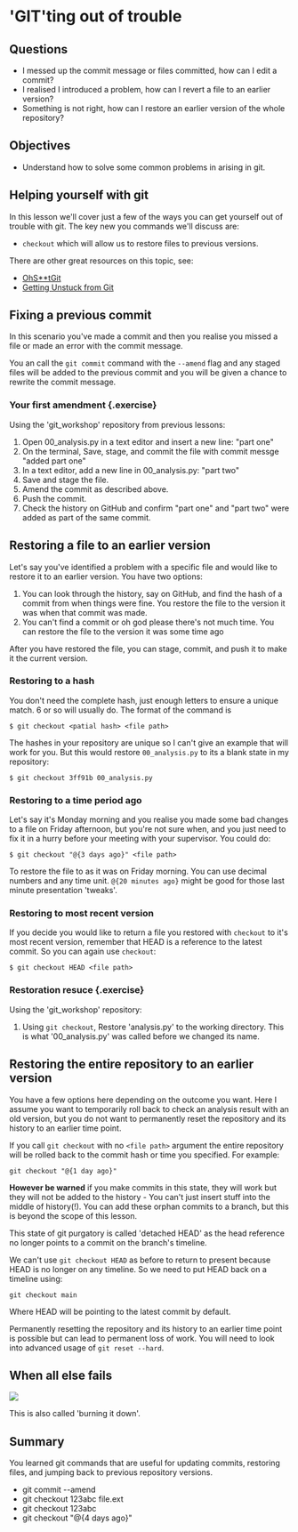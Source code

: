 # 'GIT'ting out of trouble

## Questions
* I messed up the commit message or files committed, how can I edit a commit?
* I realised I introduced a problem, how can I revert a file to an earlier version?
* Something is not right, how can I restore an earlier version of the whole repository?

## Objectives
* Understand how to solve some common problems in arising in git.

## Helping yourself with git
In this lesson we'll cover just a few of the ways you can get yourself out of trouble with git. The key new you commands we'll discuss are:

* `checkout` which will allow us to restore files to previous versions.

There are other great resources on this topic, see:

  * [OhS**tGit](https://ohshitgit.com/)
  * [Getting Unstuck from Git](http://inundata.org/lectures/git/#/)

## Fixing a previous commit
In this scenario you've made a commit and then you realise you missed a file or
made an error with the commit message.

You an call the `git commit` command with the `--amend` flag and any staged
files will be added to the previous commit and you will be given a chance to
rewrite the commit message.

### Your first amendment {.exercise}

Using the 'git_workshop' repository from previous lessons:

1. Open 00_analysis.py in a text editor and insert a new line: "part one"
1. On the terminal, Save, stage, and commit the file with commit messge "added part one"
1. In a text editor, add a new line in 00_analysis.py: "part two"
1. Save and stage the file.
1. Amend the commit as described above.
1. Push the commit.
1. Check the history on GitHub and confirm "part one" and "part two" were added as part of the same commit.

## Restoring a file to an earlier version

Let's say you've identified a problem with a specific file and would like to
restore it to an earlier version. You have two options:

1. You can look through the history, say on GitHub, and find the hash of a
   commit from when things were fine. You restore the file to the version it was
   when that commit was made.
1. You can't find a commit or oh god please there's not much time. You can
   restore the file to the version it was some time ago

After you have restored the file, you can stage, commit, and push it to make it
the current version.

### Restoring to a hash

You don't need the complete hash, just enough letters to ensure a unique match.
6 or so will usually do. The format of the command is

```
$ git checkout <patial hash> <file path>
```

The hashes in your repository are unique so I can't give an example that will
work for you. But this would restore `00_analysis.py` to its a blank
state in my repository:

```
$ git checkout 3ff91b 00_analysis.py
```

### Restoring to a time period ago

Let's say it's Monday morning and you realise you made some bad changes to a
file on Friday afternoon, but you're not sure when, and you just need to fix it in
a hurry before your meeting with your supervisor. You could do:

```
$ git checkout "@{3 days ago}" <file path>
```

To restore the file to as it was on Friday morning. You can use decimal numbers
and any time unit. `@{20 minutes ago}` might be good for those last minute
presentation 'tweaks'.


### Restoring to most recent version

If you decide you would like to return a file you restored with `checkout` to
it's most recent version, remember that HEAD is a reference to the latest
commit. So you can again use `checkout`:

```
$ git checkout HEAD <file path>
```

### Restoration resuce {.exercise}

Using the 'git_workshop' repository:

1. Using `git checkout`, Restore 'analysis.py' to the working directory. This
   is what '00_analysis.py' was called before we changed its name.


## Restoring the entire repository to an earlier version

You have a few options here depending on the outcome you want. Here I assume you want
to temporarily roll back to check an analysis result with an old version, but you do not
want to permanently reset the repository and its history to an earlier time point.

If you call `git checkout` with no `<file path>` argument the entire repository will
be rolled back to the commit hash or time you specified. For example:

```
git checkout "@{1 day ago}"
```

**However be warned** if you make commits in this state, they will work but they
will not be added to the history - You can't just insert stuff into the middle
of history(!). You can add these orphan commits to a branch, but this is
beyond the scope of this lesson.

This state of git purgatory is called 'detached HEAD' as the head reference no
longer points to a commit on the branch's timeline.

We can't use `git checkout HEAD` as before to return to present because HEAD is no longer on any timeline. So we need to put HEAD back on a timeline using:

```
git checkout main
```
Where HEAD will be pointing to the latest commit by default.

Permanently resetting the repository and its history to an earlier time point is
possible but can lead to permanent loss of work. You will need to look into
advanced usage of `git reset --hard`.

## When all else fails

![](https://imgs.xkcd.com/comics/git.png)

This is also called 'burning it down'.

## Summary

You learned git commands that are useful for updating commits, restoring files,
and jumping back to previous repository versions.

* git commit --amend
* git checkout 123abc file.ext
* git checkout 123abc
* git checkout "@{4 days ago}"
